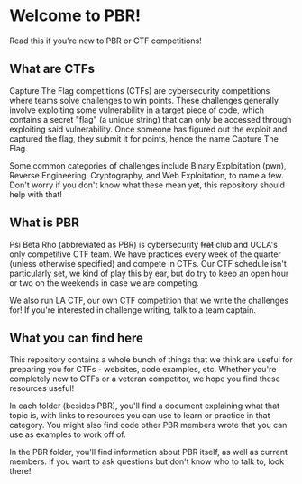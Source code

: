 # Welcome to PBR!
Read this if you're new to PBR or CTF competitions!

## What are CTFs
Capture The Flag competitions (CTFs) are cybersecurity competitions where teams solve challenges to win points. These challenges generally involve exploiting some vulnerability in a target piece of code, which contains a secret "flag" (a unique string) that can only be accessed through exploiting said vulnerability. Once someone has figured out the exploit and captured the flag, they submit it for points, hence the name Capture The Flag.

Some common categories of challenges include Binary Exploitation (pwn), Reverse Engineering, Cryptography, and Web Exploitation, to name a few. Don't worry if you don't know what these mean yet, this repository should help with that!

## What is PBR
Psi Beta Rho (abbreviated as PBR) is cybersecurity ~~frat~~ club and UCLA's only competitive CTF team. We have practices every week of the quarter (unless otherwise specified) and compete in CTFs. Our CTF schedule isn't particularly set, we kind of play this by ear, but do try to keep an open hour or two on the weekends in case we are competing.

We also run LA CTF, our own CTF competition that we write the challenges for! If you're interested in challenge writing, talk to a team captain.

## What you can find here
This repository contains a whole bunch of things that we think are useful for preparing you for CTFs - websites, code examples, etc. Whether you're completely new to CTFs or a veteran competitor, we hope you find these resources useful!

In each folder (besides PBR), you'll find a document explaining what that topic is, with links to resources you can use to learn or practice in that category. You might also find code other PBR members wrote that you can use as examples to work off of.

In the PBR folder, you'll find information about PBR itself, as well as current members. If you want to ask questions but don't know who to talk to, look there!
